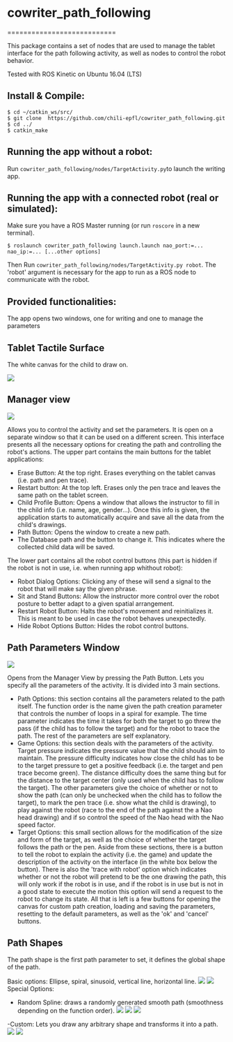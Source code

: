 # cowriter_path_following
===========================

This package contains a set of nodes that are used to manage the tablet interface for the path following activity, as well as nodes to control the robot behavior.

Tested with ROS Kinetic on Ubuntu 16.04 (LTS)

Install & Compile:
---------------
```
$ cd ~/catkin_ws/src/
$ git clone  https://github.com/chili-epfl/cowriter_path_following.git
$ cd ../
$ catkin_make
```

Running the app without a robot:
---------------
Run `cowriter_path_following/nodes/TargetActivity.py`to launch the writing app. 


Running the app with a connected robot (real or simulated):
-----------------------------
Make sure you have a ROS Master running (or run `roscore` in a new terminal). 
```
$ roslaunch cowriter_path_following launch.launch nao_port:=... nao_ip:=... [...other options]

```
Then Run `cowriter_path_following/nodes/TargetActivity.py robot`. The 'robot' argument is necessary for the app to run as a ROS node to communicate with the robot.

Provided functionalities:
-----------------------------
The app opens two windows, one for writing and one to manage the parameters

Tablet Tactile Surface
------
The white canvas for the child to draw on.

![](Canvas.png)


Manager view
------
![](manager_view.png) 


Allows you to control the activity and set the parameters. It is open on a separate window so that it can be used on a different screen. This interface presents all the necessary options for creating the path and controlling the robot's actions. 
The upper part contains the main buttons for the tablet applications:
- Erase Button: At the top right. Erases everything on the tablet canvas (i.e. path and pen trace).
- Restart button: At the top left. Erases only the pen trace and leaves the same path on the tablet screen.
- Child Profile Button: Opens a window that allows the instructor to fill in the child info (i.e. name, age, gender...). Once this info is given, the application starts to automatically acquire and save all the data from the child's drawings.
- Path Button: Opens the window to create a new path.
- The Database path and the button to change it. This indicates where the collected child data will be saved.

The lower part contains all the robot control buttons (this part is hidden if the robot is not in use, i.e. when running app whithout robot):
- Robot Dialog Options: Clicking any of these will send a signal to the robot that will make say the given phrase. 
- Sit and Stand Buttons: Allow the instructor more control over the robot posture to better adapt to a given spatial arrangement.
- Restart Robot Button: Halts the robot's movement and reinitializes it. This is meant to be used in case the robot behaves unexpectedly.
- Hide Robot Options Button: Hides the robot control buttons.



Path Parameters Window
------
![](path_params.png)

Opens from the Manager View by pressing the Path Button. Lets you specify all the parameters of the activity. It is divided into 3 main sections.
- Path Options: this section contains all the parameters related to the path itself. The function order is the name given the path creation parameter that controls the number of loops in a spiral for example. The time parameter indicates the time it takes for both the target to go threw the pass (if the child has to follow the target) and for the robot to trace the path. The rest of the parameters are self explanatory.
- Game Options: this section deals with the parameters of the activity. Target pressure indicates the pressure value that the child should aim to maintain. The pressure difficulty indicates how close the child has to be to the target pressure to get a positive feedback (i.e. the target and pen trace become green). The distance difficulty does the same thing but for the distance to the target center (only used when the child has to follow the target). The other parameters give the choice of whether or not to show the path (can only be unchecked when the child has to follow the target), to mark the pen trace (i.e. show what the child is drawing), to play against the robot (race to the end of the path against the a Nao head drawing) and if so control the speed of the Nao head with the Nao speed factor.
- Target Options: this small section allows for the modification of the size and form of the target, as well as the choice of whether the target follows the path or the pen.
Aside from these sections, there is a button to tell the robot to explain the activity (i.e. the game) and update the description of the activity on the interface (in the white box below the button). There is also the 'trace with robot' option which indicates whether or not the robot will pretend to be the one drawing the path, this will only work if the robot is in use, and if the robot is in use but is not in a good state to execute the motion this option will send a request to the robot to change its state. All that is left is a few buttons for opening the canvas for custom path creation, loading and saving the parameters, resetting to the default parameters, as well as the 'ok' and 'cancel' buttons.

Path Shapes
------
The path shape is the first path parameter to set, it defines the global shape of the path.

Basic options: Ellipse, spiral, sinusoid, vertical line, horizontal line.
![](spiral.png)
![](sinusoid.png)
Special Options:
- Random Spline: draws a randomly generated smooth path (smoothness depending on the function order).
![](random1.png)
![](random2.png)
![](random3.png)

-Custom: Lets you draw any arbitrary shape and transforms it into a path.
![](custom_1.jpg)
![](custom_2.jpg)

